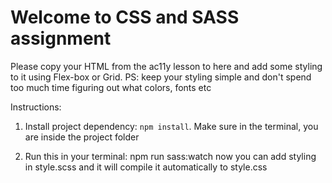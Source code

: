 # Welcome to CSS and SASS assignment

Please copy your HTML from the ac11y lesson to here
and add some styling to it using Flex-box or Grid.
PS: keep your styling simple and don't spend too much time figuring out what colors, fonts etc

Instructions:

1. Install project dependency: `npm install`. Make sure in the terminal, you are inside the project folder

2. Run this in your terminal: npm run sass:watch
   now you can add styling in style.scss and it will compile it automatically to style.css
